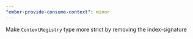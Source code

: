 ```yaml
---
"ember-provide-consume-context": minor
---
```


Make `ContextRegistry` type more strict by removing the index-signature
